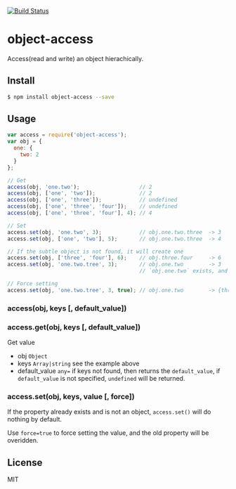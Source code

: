 [![Build Status](https://travis-ci.org/kaelzhang/node-object-access.svg?branch=master)](https://travis-ci.org/kaelzhang/node-object-access)
<!-- optional npm version
[![NPM version](https://badge.fury.io/js/object-access.svg)](http://badge.fury.io/js/object-access)
-->
<!-- optional npm downloads
[![npm module downloads per month](http://img.shields.io/npm/dm/object-access.svg)](https://www.npmjs.org/package/object-access)
-->
<!-- optional dependency status
[![Dependency Status](https://david-dm.org/kaelzhang/node-object-access.svg)](https://david-dm.org/kaelzhang/node-object-access)
-->

# object-access

Access(read and write) an object hierachically.

## Install

```sh
$ npm install object-access --save
```

## Usage

```js
var access = require('object-access');
var obj = {
  one: {
    two: 2
  }
};

// Get
access(obj, 'one.two');                   // 2
access(obj, ['one', 'two']);              // 2
access(obj, ['one', 'three']);            // undefined
access(obj, ['one', 'three', 'four']);    // undefined
access(obj, ['one', 'three', 'four'], 4); // 4

// Set
access.set(obj, 'one.two', 3);            // obj.one.two.three  -> 3
access.set(obj, ['one', 'two'], 5);       // obj.one.two.three  -> 4

// If the subtle object is not found, it will create one
access.set(obj, ['three', 'four'], 6);    // obj.three.four     -> 6
access.set(obj, 'one.two.tree', 3);       // obj.one.two        -> 3
                                          // `obj.one.two` exists, and is not an object, then skip

// Force setting
access.set(obj, 'one.two.tree', 3, true); // obj.one.two        -> {three: 3}
```

### access(obj, keys [, default_value])
### access.get(obj, keys [, default_value])

Get value

- obj `Object`
- keys `Array|string` see the example above
- default_value `any=` if keys not found, then returns the `default_value`, if `default_value` is not specified, `undefined` will be returned. 

### access.set(obj, keys, value [, force])

If the property already exists and is not an object, `access.set()` will do nothing by default.

Use `force=true` to force setting the value, and the old property will be overidden.

## License

MIT
